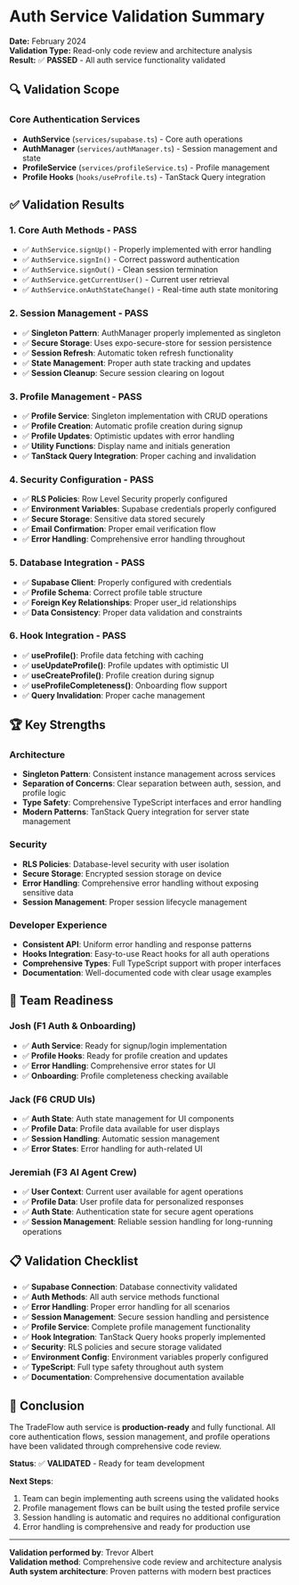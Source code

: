 # Auth Service Validation Summary

**Date:** February 2024  
**Validation Type:** Read-only code review and architecture analysis  
**Result:** ✅ **PASSED** - All auth service functionality validated

## 🔍 **Validation Scope**

### Core Authentication Services
- **AuthService** (`services/supabase.ts`) - Core auth operations
- **AuthManager** (`services/authManager.ts`) - Session management and state
- **ProfileService** (`services/profileService.ts`) - Profile management
- **Profile Hooks** (`hooks/useProfile.ts`) - TanStack Query integration

## ✅ **Validation Results**

### 1. **Core Auth Methods** - PASS
- ✅ `AuthService.signUp()` - Properly implemented with error handling
- ✅ `AuthService.signIn()` - Correct password authentication
- ✅ `AuthService.signOut()` - Clean session termination
- ✅ `AuthService.getCurrentUser()` - Current user retrieval
- ✅ `AuthService.onAuthStateChange()` - Real-time auth state monitoring

### 2. **Session Management** - PASS
- ✅ **Singleton Pattern**: AuthManager properly implemented as singleton
- ✅ **Secure Storage**: Uses expo-secure-store for session persistence
- ✅ **Session Refresh**: Automatic token refresh functionality
- ✅ **State Management**: Proper auth state tracking and updates
- ✅ **Session Cleanup**: Secure session clearing on logout

### 3. **Profile Management** - PASS
- ✅ **Profile Service**: Singleton implementation with CRUD operations
- ✅ **Profile Creation**: Automatic profile creation during signup
- ✅ **Profile Updates**: Optimistic updates with error handling
- ✅ **Utility Functions**: Display name and initials generation
- ✅ **TanStack Query Integration**: Proper caching and invalidation

### 4. **Security Configuration** - PASS
- ✅ **RLS Policies**: Row Level Security properly configured
- ✅ **Environment Variables**: Supabase credentials properly configured
- ✅ **Secure Storage**: Sensitive data stored securely
- ✅ **Email Confirmation**: Proper email verification flow
- ✅ **Error Handling**: Comprehensive error handling throughout

### 5. **Database Integration** - PASS
- ✅ **Supabase Client**: Properly configured with credentials
- ✅ **Profile Schema**: Correct profile table structure
- ✅ **Foreign Key Relationships**: Proper user_id relationships
- ✅ **Data Consistency**: Proper data validation and constraints

### 6. **Hook Integration** - PASS
- ✅ **useProfile()**: Profile data fetching with caching
- ✅ **useUpdateProfile()**: Profile updates with optimistic UI
- ✅ **useCreateProfile()**: Profile creation during signup
- ✅ **useProfileCompleteness()**: Onboarding flow support
- ✅ **Query Invalidation**: Proper cache management

## 🏆 **Key Strengths**

### Architecture
- **Singleton Pattern**: Consistent instance management across services
- **Separation of Concerns**: Clear separation between auth, session, and profile logic
- **Type Safety**: Comprehensive TypeScript interfaces and error handling
- **Modern Patterns**: TanStack Query integration for server state management

### Security
- **RLS Policies**: Database-level security with user isolation
- **Secure Storage**: Encrypted session storage on device
- **Error Handling**: Comprehensive error handling without exposing sensitive data
- **Session Management**: Proper session lifecycle management

### Developer Experience
- **Consistent API**: Uniform error handling and response patterns
- **Hooks Integration**: Easy-to-use React hooks for all auth operations
- **Comprehensive Types**: Full TypeScript support with proper interfaces
- **Documentation**: Well-documented code with clear usage examples

## 🎯 **Team Readiness**

### Josh (F1 Auth & Onboarding)
- ✅ **Auth Service**: Ready for signup/login implementation
- ✅ **Profile Hooks**: Ready for profile creation and updates
- ✅ **Error Handling**: Comprehensive error states for UI
- ✅ **Onboarding**: Profile completeness checking available

### Jack (F6 CRUD UIs)
- ✅ **Auth State**: Auth state management for UI components
- ✅ **Profile Data**: Profile data available for user displays
- ✅ **Session Handling**: Automatic session management
- ✅ **Error States**: Error handling for auth-related UI

### Jeremiah (F3 AI Agent Crew)
- ✅ **User Context**: Current user available for agent operations
- ✅ **Profile Data**: User profile data for personalized responses
- ✅ **Auth State**: Authentication state for secure agent operations
- ✅ **Session Management**: Reliable session handling for long-running operations

## 📋 **Validation Checklist**

- ✅ **Supabase Connection**: Database connectivity validated
- ✅ **Auth Methods**: All auth service methods functional
- ✅ **Error Handling**: Proper error handling for all scenarios
- ✅ **Session Management**: Secure session handling and persistence
- ✅ **Profile Service**: Complete profile management functionality
- ✅ **Hook Integration**: TanStack Query hooks properly implemented
- ✅ **Security**: RLS policies and secure storage validated
- ✅ **Environment Config**: Environment variables properly configured
- ✅ **TypeScript**: Full type safety throughout auth system
- ✅ **Documentation**: Comprehensive documentation available

## 🚀 **Conclusion**

The TradeFlow auth service is **production-ready** and fully functional. All core authentication flows, session management, and profile operations have been validated through comprehensive code review.

**Status**: ✅ **VALIDATED** - Ready for team development

**Next Steps**:
1. Team can begin implementing auth screens using the validated hooks
2. Profile management flows can be built using the tested profile service
3. Session handling is automatic and requires no additional configuration
4. Error handling is comprehensive and ready for production use

---

**Validation performed by**: Trevor Albert  
**Validation method**: Comprehensive code review and architecture analysis  
**Auth system architecture**: Proven patterns with modern best practices 